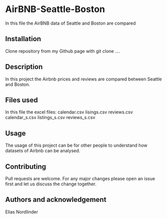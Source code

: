 # AirBNB-Seattle-Boston
In this file the AirBNB data of Seattle and Boston are compared

## Installation
Clone repository from my Github page with git clone ....

## Description
In this project the Airbnb prices and reviews are compared between Seattle and Boston.

## Files used
In this file the excel files: 
calendar.csv
lisings.csv
reviews.csv
calendar_s.csv
listings_s.csv
reviews_s.csv

## Usage
The usage of this project can be for other people to understand how datasets of Airbnb can be analysed.

## Contributing
Pull requests are welcome. For any major changes please open an issue
first and let us discuss the change together.

## Authors and acknowledgement
Elias Nordlinder
